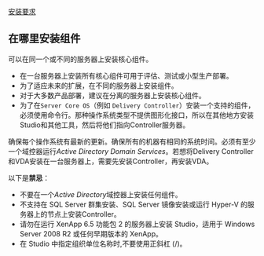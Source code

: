 [安装要求](https://docs.citrix.com/en-us/citrix-virtual-apps-desktops/system-requirements.html)

## 在哪里安装组件

可以在同一个或不同的服务器上安装核心组件。

- 在一台服务器上安装所有核心组件可用于评估、测试或小型生产部署。
- 为了适应未来的扩展，在不同的服务器上安装组件。
- 对于大多数产品部署，建议在分离的服务器上安装核心组件。
- 为了在`Server Core OS`（例如 `Delivery Controller`）安装一个支持的组件，必须使用命令行。那种操作系统类型不提供图形化接口，所以在其他地方安装Studio和其他工具，然后将他们指向Controller服务器。

确保每个操作系统有最新的更新。确保所有的机器有相同的系统时间。必须有至少一个域控器运行*Active Directory Domain Services*。若想将Delivery Controller和VDA安装在一台服务器上，需要先安装Controller，再安装VDA。

以下是**禁忌**：

- 不要在一个*Active Directory*域控器上安装任何组件。
- 不支持在 SQL Server 群集安装、SQL Server 镜像安装或运行 Hyper-V 的服务器上的节点上安装Controller。
- 请勿在运行 XenApp 6.5 功能包 2 的服务器上安装 Studio，适用于 Windows Server 2008 R2 或任何早期版本的 XenApp。
- 在 Studio 中指定组织单位名称时,不要使用正斜杠 (/)。

